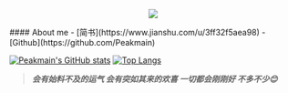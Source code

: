 <p align="center">
  <img src="https://user-images.githubusercontent.com/26482737/138635872-0178fd64-e40b-4d06-afc3-f4b3d1d2feef.png"  />
</p>
#### About me
- [简书](https://www.jianshu.com/u/3ff32f5aea98)
- [Github](https://github.com/Peakmain)

[![Peakmain's GitHub stats](https://github-readme-stats.vercel.app/api?username=Peakmain&hide=contribs&theme=merko&show_icons=true)](https://github.com/peakmain)
[![Top Langs](https://github-readme-stats.vercel.app/api/top-langs/?username=Peakmain&layout=compact&theme=merko)](https://github.com/peakmain)
>***会有始料不及的运气 会有突如其来的欢喜 一切都会刚刚好 不多不少😊***
